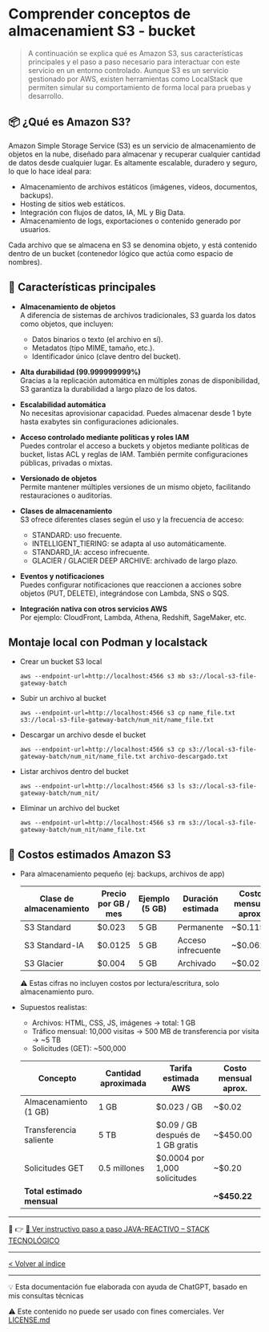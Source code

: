 # Comprender conceptos de almacenamient S3 - bucket
> A continuación se explica qué es Amazon S3, sus características principales y el paso a paso necesario para interactuar con este servicio en un entorno controlado. Aunque S3 es un servicio gestionado por AWS, existen herramientas como LocalStack que permiten simular su comportamiento de forma local para pruebas y desarrollo.

## 📦 ¿Qué es Amazon S3?  

Amazon Simple Storage Service (S3) es un servicio de almacenamiento de objetos en la nube, diseñado para almacenar y recuperar cualquier cantidad de datos desde cualquier lugar. Es altamente escalable, duradero y seguro, lo que lo hace ideal para:

- Almacenamiento de archivos estáticos (imágenes, videos, documentos, backups).
- Hosting de sitios web estáticos.
- Integración con flujos de datos, IA, ML y Big Data.
- Almacenamiento de logs, exportaciones o contenido generado por usuarios.

Cada archivo que se almacena en S3 se denomina objeto, y está contenido dentro de un bucket (contenedor lógico que actúa como espacio de nombres).

## 🚀 Características principales

- **Almacenamiento de objetos**  
    A diferencia de sistemas de archivos tradicionales, S3 guarda los datos como objetos, que incluyen:

    - Datos binarios o texto (el archivo en sí).
    - Metadatos (tipo MIME, tamaño, etc.).
    - Identificador único (clave dentro del bucket).

- **Alta durabilidad (99.999999999%)**  
    Gracias a la replicación automática en múltiples zonas de disponibilidad, S3 garantiza la durabilidad a largo plazo de los datos.

- **Escalabilidad automática**  
    No necesitas aprovisionar capacidad. Puedes almacenar desde 1 byte hasta exabytes sin configuraciones adicionales.

- **Acceso controlado mediante políticas y roles IAM**  
    Puedes controlar el acceso a buckets y objetos mediante políticas de bucket, listas ACL y reglas de IAM. También permite configuraciones públicas, privadas o mixtas.

- **Versionado de objetos**  
    Permite mantener múltiples versiones de un mismo objeto, facilitando restauraciones o auditorías.

- **Clases de almacenamiento**  
    S3 ofrece diferentes clases según el uso y la frecuencia de acceso:

    - STANDARD: uso frecuente.
    - INTELLIGENT_TIERING: se adapta al uso automáticamente.
    - STANDARD_IA: acceso infrecuente.
    - GLACIER / GLACIER DEEP ARCHIVE: archivado de largo plazo.

- **Eventos y notificaciones**  
    Puedes configurar notificaciones que reaccionen a acciones sobre objetos (PUT, DELETE), integrándose con Lambda, SNS o SQS.

- **Integración nativa con otros servicios AWS**  
    Por ejemplo: CloudFront, Lambda, Athena, Redshift, SageMaker, etc.

## Montaje local con Podman y localstack

- Crear un bucket S3 local
    ```
    aws --endpoint-url=http://localhost:4566 s3 mb s3://local-s3-file-gateway-batch
    ```

- Subir un archivo al bucket
    ```
    aws --endpoint-url=http://localhost:4566 s3 cp name_file.txt s3://local-s3-file-gateway-batch/num_nit/name_file.txt
    ```

- Descargar un archivo desde el bucket
    ```
    aws --endpoint-url=http://localhost:4566 s3 cp s3://local-s3-file-gateway-batch/num_nit/name_file.txt archivo-descargado.txt
    ```

- Listar archivos dentro del bucket
    ```
    aws --endpoint-url=http://localhost:4566 s3 ls s3://local-s3-file-gateway-batch/num_nit/
    ```

- Eliminar un archivo del bucket
    ```
    aws --endpoint-url=http://localhost:4566 s3 rm s3://local-s3-file-gateway-batch/num_nit/name_file.txt
    ```
## 🧮 Costos estimados Amazon S3

- Para almacenamiento pequeño (ej: backups, archivos de app)

    | Clase de almacenamiento | Precio por GB / mes | Ejemplo (5 GB) | Duración estimada  | Costo mensual aprox. |
    | ----------------------- | ------------------- | -------------- | ------------------ | -------------------- |
    | S3 Standard             | \$0.023             | 5 GB           | Permanente         | \~\$0.115            |
    | S3 Standard-IA          | \$0.0125            | 5 GB           | Acceso infrecuente | \~\$0.0625           |
    | S3 Glacier              | \$0.004             | 5 GB           | Archivado          | \~\$0.02             |

    ⚠️ Estas cifras no incluyen costos por lectura/escritura, solo almacenamiento puro.

- Supuestos realistas:

    - Archivos: HTML, CSS, JS, imágenes → total: 1 GB
    - Tráfico mensual: 10,000 visitas → 500 MB de transferencia por visita → ~5 TB
    - Solicitudes (GET): ~500,000

    | Concepto                   | Cantidad aproximada | Tarifa estimada AWS                | Costo mensual aprox. |
    | -------------------------- | ------------------- | ---------------------------------- | -------------------- |
    | Almacenamiento (1 GB)      | 1 GB                | \$0.023 / GB                       | \~\$0.02             |
    | Transferencia saliente     | 5 TB                | \$0.09 / GB después de 1 GB gratis | \~\$450.00           |
    | Solicitudes GET            | 0.5 millones        | \$0.0004 por 1,000 solicitudes     | \~\$0.20             |
    | **Total estimado mensual** |                     |                                    | **\~\$450.22**       |


---

🔗 👉 [📘 Ver instructivo paso a paso JAVA-REACTIVO – STACK TECNOLÓGICO](../PRINCIPAL.md)

--- 

[< Volver al índice](../README.md)

---

💡 Esta documentación fue elaborada con ayuda de ChatGPT, basado en mis consultas técnicas

⚠️ Este contenido no puede ser usado con fines comerciales. Ver [LICENSE.md](../LICENSE.md)